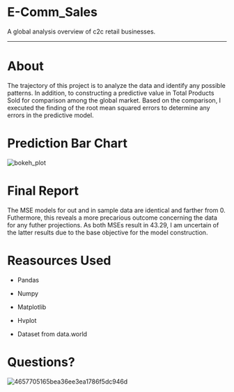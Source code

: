 # E-Comm_Sales
A global analysis overview of c2c retail businesses.
***

# About
The trajectory of this project is to analyze the data and identify any possible patterns. In addition, to constructing a predictive value in Total Products Sold for comparison among the global market. Based on the comparison, I executed the finding of the root mean squared errors to determine any errors in the predictive model.

# Prediction Bar Chart
![bokeh_plot](https://user-images.githubusercontent.com/97075894/157712953-e9bd19d1-1804-4c26-bae2-f225de0c2209.png)

# Final Report 
The MSE models for out and in sample data are identical and farther from 0. Futhermore, this reveals a more precarious outcome concerning the data for any futher projections. As both MSEs result in 43.29, I am uncertain of the latter results due to the base objective for the model construction.

# Reasources Used
* Pandas
* Numpy
* Matplotlib
* Hvplot

* Dataset from data.world

# Questions?

![4657705165bea36ee3ea1786f5dc946d](https://user-images.githubusercontent.com/97075894/157714847-79e08896-19b2-44b2-b8bf-8dffaa37c66c.gif)
